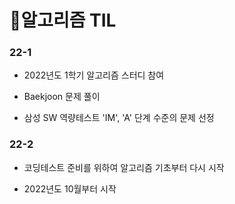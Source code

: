 # 🥚알고리즘 TIL



### 22-1

- 2022년도 1학기 알고리즘 스터디 참여

- Baekjoon 문제 풀이

- 삼성 SW 역량테스트 'IM', 'A' 단계 수준의 문제 선정



### 22-2

- 코딩테스트 준비를 위하여 알고리즘 기초부터 다시 시작

- 2022년도 10월부터 시작




